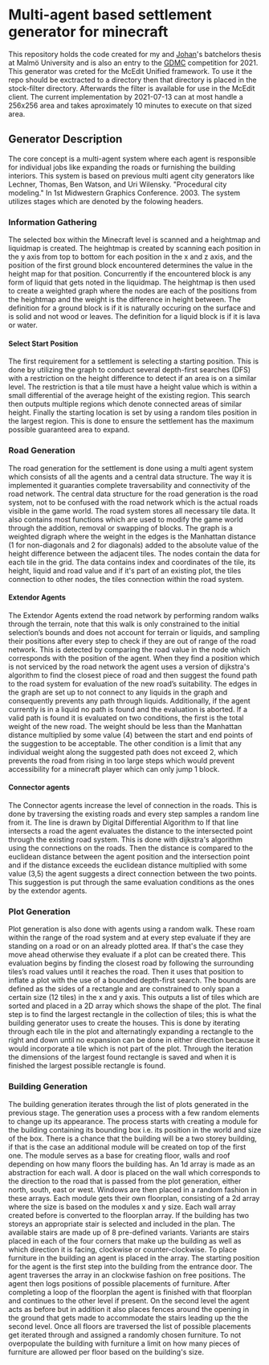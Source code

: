 # Multi-agent based settlement generator for minecraft
This repository holds the code created for my and [Johan](https://github.com/master-johan)'s batchelors thesis at Malmö University and is also an entry to the [GDMC](https://gendesignmc.engineering.nyu.edu/) competition for 2021.
This generator was creted for the McEdit Unified framework. To use it the repo should be exctracted to a directory then that directory is placed in the stock-filter directory. Afterwards the filter is available for use in the McEdit client. The current implementation by 2021-07-13 can at most handle a 256x256 area and takes aproximately 10 minutes to execute on that sized area.
## Generator Description
The core concept is a multi-agent system where each agent is responsible for individual jobs like expanding the roads or furnishing the building interiors. This system is based on previous multi agent city generators like Lechner, Thomas, Ben Watson, and Uri Wilensky. "Procedural city modeling." In 1st Midwestern Graphics Conference. 2003. The system utilizes stages which are denoted by the folowing headers.
### Information Gathering
The selected box within the Minecraft level is scanned and a heightmap and liquidmap is created. The heightmap is created by scanning each position in the y axis from top to bottom for each position in the x and z axis, and the position of the first ground block encountered determines the value in the height map for that position. Concurrently if the encountered block is any form of liquid that gets noted in the liquidmap. The heightmap is then used to create a weighted graph where the nodes are each of the positions from the heightmap and the weight is the difference in height between. The definition for a ground block is if it is naturally occuring on the surface and is solid and not wood or leaves. The definition for a liquid block is if it is lava or water.
#### Select Start Position
The first requirement for a settlement is selecting a starting position. This is done by utilizing the graph to conduct several depth-first searches (DFS) with a restriction on the height difference to detect if an area is on a similar level. The restriction is that a tile must have a height value which is within a small differential of the average height of the existing region. This search then outputs multiple regions which denote connected areas of similar height. Finally the starting location is set by using a random tiles position in the largest region. This is done to ensure the settlement has the maximum possible guaranteed area to expand.
### Road Generation
The road generation for the settlement is done using a multi agent system which consists of all the agents and a central data structure. The way it is implemented it guaranties complete traversability and connectivity of the road network. The central data structure for the road generation is the road system, not to be confused with the road network which is the actual roads visible in the game world. The road system stores all necessary tile data. It also contains most functions which are used to modify the game world through the addition, removal or swapping of blocks. The graph is a weighted digraph where the weight in the edges is the Manhattan distance (1 for non-diagonals and 2 for diagonals) added to the absolute value of the height difference between the adjacent tiles. The nodes contain the data for each tile in the grid. The data contains index and coordinates of the tile, its height, liquid and road value and if it's part of an existing plot, the tiles connection to other nodes, the tiles connection within the road system.
#### Extendor Agents
The Extendor Agents extend the road network by performing random walks through the terrain, note that this walk is only constrained to the initial selection’s bounds and does not account for terrain or liquids, and sampling their positions after every step to check if they are out of range of the road network. This is detected by comparing the road value in the node which corresponds with the position of the agent. When they find a position which is not serviced by the road network the agent uses a version of dijkstra's algorithm to find the closest piece of road and then suggest the found path to the road system for evaluation of the new road’s suitability. The edges in the graph are set up to not connect to any liquids in the graph and consequently prevents any path through liquids. Additionally, if the agent currently is in a liquid no path is found and the evaluation is aborted. If a valid path is found it is evaluated on two conditions, the first is the total weight of the new road. The weight should be less than the Manhattan distance multiplied by some value (4) between the start and end points of the suggestion to be acceptable. The other condition is a limit that any individual weight along the suggested path does not exceed 2, which prevents the road from rising in too large steps which would prevent accessibility for a minecraft player which can only jump 1 block.
#### Connector agents
The Connector agents increase the level of connection in the roads. This is done by traversing the existing roads and every step samples a random line from it. The line is drawn by Digital Differential Algorithm to  If that line intersects a road the agent evaluates the distance to the intersected point through the existing road system. This is done with dijkstra's algorithm using the connections on the roads. Then the distance is compared to the euclidean distance between the agent position and the intersection point and if the distance exceeds the euclidean distance multiplied with some value (3,5) the agent suggests a direct connection between the two points. This suggestion is put through the same evaluation conditions as the ones by the extendor agents.
### Plot Generation
Plot generation is also done with agents using a random walk. These roam within the range of the road system and at every step evaluate if they are standing on a road or on an already plotted area. If that's the case they move ahead otherwise they evaluate if a plot can be created there. This evaluation begins by finding the closest road by following the surrounding tiles’s road values until it reaches the road. Then it uses that position to inflate a plot with the use of a bounded depth-first search. The bounds are defined as the sides of a rectangle and are constrained to only span a certain size (12 tiles) in the x and y axis. This outputs a list of tiles which are sorted and placed in a 2D array which shows the shape of the plot. The final step is to find the largest rectangle in the collection of tiles; this is what the building generator uses to create the houses. This is done by iterating through each tile in the plot and alternatingly expanding a rectangle to the right and down until no expansion can be done in either direction because it would incorporate a tile which is not part of the plot. Through the iteration the dimensions of the largest found rectangle is saved and when it is finished the largest possible rectangle is found.
### Building Generation
The building generation iterates through the list of plots generated in the previous stage. The generation uses a process with a few random elements to change up its appearance. The process starts with creating a module for the building containing its bounding box i.e. its position in the world and size of the box. There is a chance that the building will be a two storey building, if that is the case an additional module will be created on top of the first one. The module serves as a base for creating floor, walls and roof depending on how many floors the building has. An 1d array is made as an abstraction for each wall. A door is placed on the wall which corresponds to the direction to the road that is passed from the plot generation, either north, south, east or west. Windows are then placed in a random fashion in these arrays.
Each module gets their own floorplan, consisting of a 2d array where the size is based on the modules x and y size. Each wall array created before is converted to the floorplan array. If the building has two storeys an appropriate stair is selected and included in the plan. The available stairs are made up of 8 pre-defined variants. Variants are stairs placed in each of the four corners that make up the building as well as which direction it is facing, clockwise or counter-clockwise. 
To place furniture in the building an agent is placed in the array. The starting position for the agent is the first step into the building from the entrance door. The agent traverses the array in an clockwise fashion on free positions. The agent then logs positions of possible placements of furniture. After completing a loop of the floorplan the agent is finished with that floorplan and continues to the other level if present. On the second level the agent acts as before but in addition it also places fences around the opening in the ground that gets made to accommodate the stairs leading up the the second level. 
Once all floors are traversed the list of possible placements get iterated through and assigned a randomly chosen furniture. To not overpopulate the building with furniture a limit on how many pieces of furniture are allowed per floor based on the building's size.

